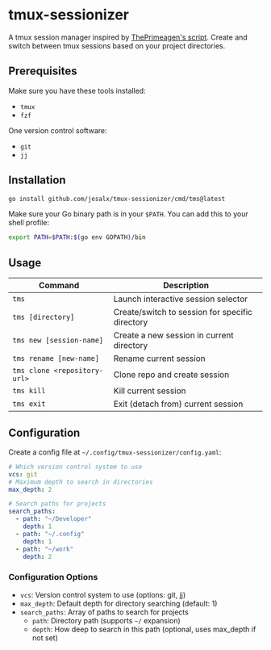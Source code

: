 # tmux-sessionizer

A tmux session manager inspired by [ThePrimeagen's script](https://github.com/ThePrimeagen/tmux-sessionizer). Create and switch between tmux sessions based on your project directories.

## Prerequisites

Make sure you have these tools installed:

- `tmux`
- `fzf`

One version control software:

- `git`
- `jj`

## Installation

```bash
go install github.com/jesalx/tmux-sessionizer/cmd/tms@latest
```

Make sure your Go binary path is in your `$PATH`. You can add this to your shell profile:

```bash
export PATH=$PATH:$(go env GOPATH)/bin
```

## Usage

| Command                      | Description                                     |
| ---------------------------- | ----------------------------------------------- |
| `tms`                        | Launch interactive session selector             |
| `tms [directory]`            | Create/switch to session for specific directory |
| `tms new [session-name]`     | Create a new session in current directory       |
| `tms rename [new-name]`      | Rename current session                          |
| `tms clone <repository-url>` | Clone repo and create session                   |
| `tms kill`                   | Kill current session                            |
| `tms exit`                   | Exit (detach from) current session              |

## Configuration

Create a config file at `~/.config/tmux-sessionizer/config.yaml`:

```yaml
# Which version control system to use
vcs: git
# Maximum depth to search in directories
max_depth: 2

# Search paths for projects
search_paths:
  - path: "~/Developer"
    depth: 1
  - path: "~/.config"
    depth: 1
  - path: "~/work"
    depth: 2
```

### Configuration Options

- `vcs`: Version control system to use (options: git, jj)
- `max_depth`: Default depth for directory searching (default: 1)
- `search_paths`: Array of paths to search for projects
  - `path`: Directory path (supports `~/` expansion)
  - `depth`: How deep to search in this path (optional, uses max_depth if not set)
